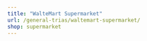 ```yaml
---
title: "WalteMart Supermarket"
url: /general-trias/waltemart-supermarket/
shop: supermarket
---
```

